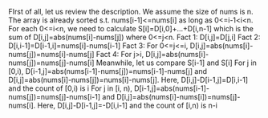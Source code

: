 FIrst of all, let us review the description. We assume the size of nums is n.
​
The array is already sorted s.t. nums[i-1]<=nums[i] as long as 0<=i-1<i<n.
For each 0<=i<n, we need to calculate S[i]=D[i,0]+...+D[i,n-1] which is the sum of D[i,j]=abs(nums[i]-nums[j]) where 0<=j<n.
Fact 1: D[i,j]=D[j,i]
Fact 2: D[i,i-1]=D[i-1,i]=nums[i]-nums[i-1]
Fact 3: For 0<=j<=i, D[i,j]=abs(nums[i]-nums[j])=nums[i]-nums[j]
Fact 4: For j>i, D[i,j]=abs(nums[i]-nums[j])=nums[j]-nums[i]
Meanwhile, let us compare S[i-1] and S[i]
For j in [0,i), D[i-1,j]=abs(nums[i-1]-nums[j])=nums[i-1]-nums[j] and D[i,j]=abs(nums[i]-nums[j])=nums[i]-nums[j]. Here, D[i,j]-D[i-1,j]=D[i,i-1] and the count of [0,i) is i
For j in [i, n), D[i-1,j]=abs(nums[i-1]-nums[j])=nums[j]-nums[i-1] and D[i,j]=abs(nums[i]-nums[i])=nums[j]-nums[i]. Here, D[i,j]-D[i-1,j]=-D[i,i-1] and the count of [i,n) is n-i
​
